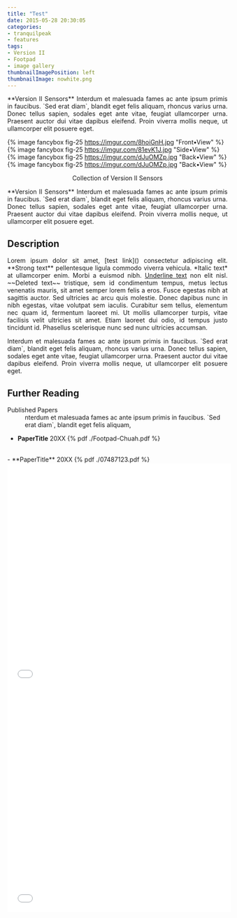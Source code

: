 ```yaml
---
title: "Test"
date: 2015-05-28 20:30:05
categories:
- tranquilpeak
- features
tags:
- Version II
- Footpad
- image gallery
thumbnailImagePosition: left
thumbnailImage: nowhite.png
---
```

<p align="justify"> **Version II Sensors** Interdum et malesuada fames ac ante ipsum primis in faucibus. `Sed erat diam`, blandit eget felis aliquam, rhoncus varius urna. Donec tellus sapien, sodales eget ante vitae, feugiat ullamcorper urna. Praesent auctor dui vitae dapibus eleifend. Proin viverra mollis neque, ut ullamcorper elit posuere eget.</p>



{% image fancybox fig-25 https://imgur.com/8hoiGnH.jpg "Front•View" %} 
{% image fancybox fig-25 https://imgur.com/81evK1J.jpg "Side•View" %}
{% image fancybox fig-25 https://imgur.com/dJuOMZp.jpg "Back•View" %} 
{% image fancybox fig-25 https://imgur.com/dJuOMZp.jpg "Back•View" %} 



<p style="text-align: center;"> Collection of Version II Sensors </p>
<!-- more -->


<p align="justify"> **Version II Sensors** Interdum et malesuada fames ac ante ipsum primis in faucibus. `Sed erat diam`, blandit eget felis aliquam, rhoncus varius urna. Donec tellus sapien, sodales eget ante vitae, feugiat ullamcorper urna. Praesent auctor dui vitae dapibus eleifend. Proin viverra mollis neque, ut ullamcorper elit posuere eget.</p>



## Description

<p align="justify"> <pstyle="text-align: center;">Lorem ipsum dolor sit amet, [test link]() consectetur adipiscing elit. **Strong text** pellentesque ligula commodo viverra vehicula. *Italic text* at ullamcorper enim. Morbi a euismod nibh. <u>Underline text</u> non elit nisl. ~~Deleted text~~ tristique, sem id condimentum tempus, metus lectus venenatis mauris, sit amet semper lorem felis a eros. Fusce egestas nibh at sagittis auctor. Sed ultricies ac arcu quis molestie. Donec dapibus nunc in nibh egestas, vitae volutpat sem iaculis. Curabitur sem tellus, elementum nec quam id, fermentum laoreet mi. Ut mollis ullamcorper turpis, vitae facilisis velit ultricies sit amet. Etiam laoreet dui odio, id tempus justo tincidunt id. Phasellus scelerisque nunc sed nunc ultricies accumsan.</p>

<p align="justify"> Interdum et malesuada fames ac ante ipsum primis in faucibus. `Sed erat diam`, blandit eget felis aliquam, rhoncus varius urna. Donec tellus sapien, sodales eget ante vitae, feugiat ullamcorper urna. Praesent auctor dui vitae dapibus eleifend. Proin viverra mollis neque, ut ullamcorper elit posuere eget. </p>


## Further Reading

<p align="justify"><dl><dt>Published Papers</dt><dd>nterdum et malesuada fames ac ante ipsum primis in faucibus. `Sed erat diam`, blandit eget felis aliquam,</dd></dl></p>


- **PaperTitle** 20XX  {% pdf ./Footpad-Chuah.pdf %} 


<br>
- **PaperTitle** 20XX {% pdf ./07487123.pdf %}



 </br>


 <iframe src='//spins0.arqspin.com/iframe.html?spin=1v29qoq0vy11p&is=-0.16' width=512 height=512 scrolling='no' frameborder='0'></iframe>

 <iframe src='//spins0.arqspin.com/iframe.html?spin=1fcebliso4pz6&is=-0.16' width=512 height=512 scrolling='no' frameborder='0'></iframe>




